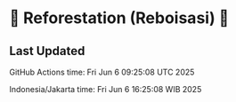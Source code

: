 
# 🌳 Reforestation (Reboisasi) 🌲

## Last Updated

GitHub Actions time: Fri Jun  6 09:25:08 UTC 2025

Indonesia/Jakarta time: Fri Jun  6 16:25:08 WIB 2025
